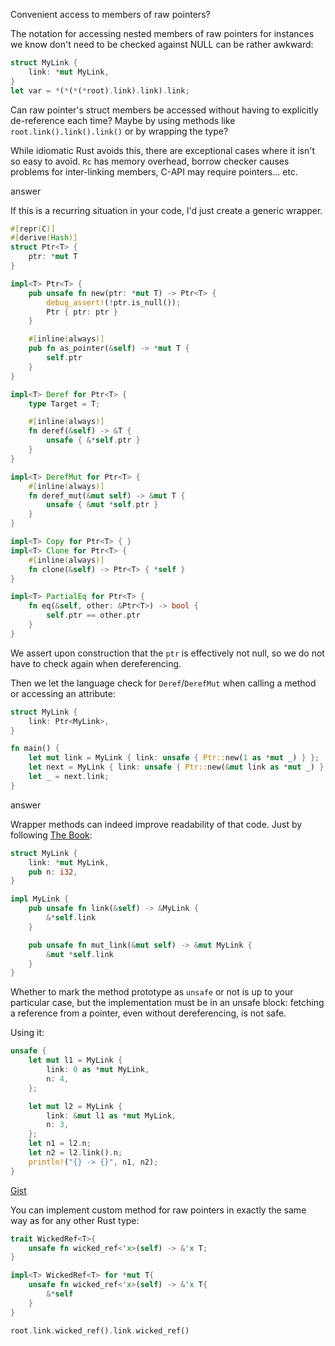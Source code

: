 Convenient access to members of raw pointers?

The notation for accessing nested members of raw pointers for instances we know don't need to be checked against NULL can be rather awkward:

```rust
struct MyLink {
    link: *mut MyLink,
}
let var = *(*(*(*root).link).link).link;
```

Can raw pointer's struct members be accessed without having to explicitly de-reference each time? Maybe by using methods like `root.link().link().link()` or by wrapping the type?

While idiomatic Rust avoids this, there are exceptional cases where it isn't so easy to avoid. `Rc` has memory overhead, borrow checker causes problems for inter-linking members, C-API may require pointers... etc.

answer

If this is a recurring situation in your code, I'd just create a generic wrapper.

```rust
#[repr(C)]
#[derive(Hash)]
struct Ptr<T> {
    ptr: *mut T
}

impl<T> Ptr<T> {
    pub unsafe fn new(ptr: *mut T) -> Ptr<T> {
        debug_assert!(!ptr.is_null());
        Ptr { ptr: ptr }
    }

    #[inline(always)]
    pub fn as_pointer(&self) -> *mut T {
        self.ptr
    }
}

impl<T> Deref for Ptr<T> {
    type Target = T;

    #[inline(always)]
    fn deref(&self) -> &T {
        unsafe { &*self.ptr }
    }
}

impl<T> DerefMut for Ptr<T> {
    #[inline(always)]
    fn deref_mut(&mut self) -> &mut T {
        unsafe { &mut *self.ptr }
    }
}

impl<T> Copy for Ptr<T> { }
impl<T> Clone for Ptr<T> {
    #[inline(always)]
    fn clone(&self) -> Ptr<T> { *self }
}

impl<T> PartialEq for Ptr<T> {
    fn eq(&self, other: &Ptr<T>) -> bool {
        self.ptr == other.ptr
    }
}
```

We assert upon construction that the `ptr` is effectively not null, so we do not have to check again when dereferencing.

Then we let the language check for `Deref`/`DerefMut` when calling a method or accessing an attribute:

```rust
struct MyLink {
    link: Ptr<MyLink>,
}

fn main() {
    let mut link = MyLink { link: unsafe { Ptr::new(1 as *mut _) } };
    let next = MyLink { link: unsafe { Ptr::new(&mut link as *mut _) } };
    let _ = next.link;
}
```

answer

Wrapper methods can indeed improve readability of that code. Just by following [The Book](https://doc.rust-lang.org/book/raw-pointers.html#references-and-raw-pointers):

```rust
struct MyLink {
    link: *mut MyLink,
    pub n: i32,
}

impl MyLink {
    pub unsafe fn link(&self) -> &MyLink {
        &*self.link
    }

    pub unsafe fn mut_link(&mut self) -> &mut MyLink {
        &mut *self.link
    }
}
```

Whether to mark the method prototype as `unsafe` or not is up to your particular case, but the implementation must be in an unsafe block: fetching a reference from a pointer, even without dereferencing, is not safe.

Using it:

```rust
unsafe {
    let mut l1 = MyLink {
        link: 0 as *mut MyLink,
        n: 4,
    };

    let mut l2 = MyLink {
        link: &mut l1 as *mut MyLink,
        n: 3,
    };
    let n1 = l2.n;
    let n2 = l2.link().n;
    println!("{} -> {}", n1, n2);
}
```

[Gist](https://play.rust-lang.org/?gist=c6cf42d5f5c6a3a6c82b1d45acc3add7&version=stable&backtrace=0)

You can implement custom method for raw pointers in exactly the same way as for any other Rust type:

```rust
trait WickedRef<T>{
    unsafe fn wicked_ref<'x>(self) -> &'x T;
}

impl<T> WickedRef<T> for *mut T{
    unsafe fn wicked_ref<'x>(self) -> &'x T{
        &*self
    }    
}

root.link.wicked_ref().link.wicked_ref()
```

